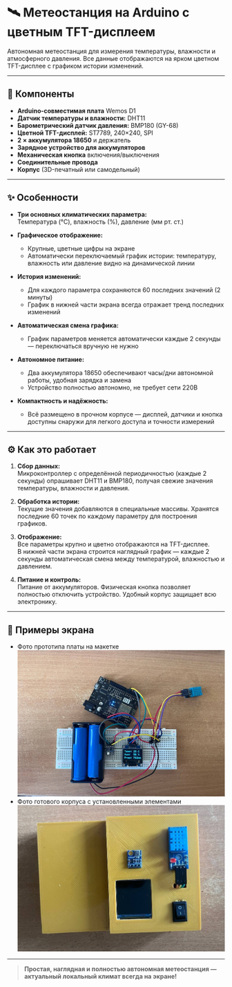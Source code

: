 # 🛰️ Метеостанция на Arduino с цветным TFT-дисплеем

Автономная метеостанция для измерения температуры, влажности и атмосферного давления. Все данные отображаются на ярком цветном TFT-дисплее с графиком истории изменений.

---

## 🧩 Компоненты

- **Arduino-совместимая плата** Wemos D1
- **Датчик температуры и влажности:** DHT11
- **Барометрический датчик давления:** BMP180 (GY-68)
- **Цветной TFT-дисплей:** ST7789, 240×240, SPI
- **2 × аккумулятора 18650** и держатель
- **Зарядное устройство для аккумуляторов**
- **Механическая кнопка** включения/выключения
- **Соединительные провода**
- **Корпус** (3D-печатный или самодельный)

---

## ✨ Особенности

- **Три основных климатических параметра:**  
  Температура (°C), влажность (%), давление (мм рт. ст.)

- **Графическое отображение:**
  - Крупные, цветные цифры на экране
  - Автоматически переключаемый график истории: температуру, влажность или давление видно на динамической линии

- **История изменений:**
  - Для каждого параметра сохраняются 60 последних значений (2 минуты)
  - График в нижней части экрана всегда отражает тренд последних изменений

- **Автоматическая смена графика:**
  - График параметров меняется автоматически каждые 2 секунды — переключаться вручную не нужно

- **Автономное питание:**
  - Два аккумулятора 18650 обеспечивают часы/дни автономной работы, удобная зарядка и замена
  - Устройство полностью автономно, не требует сети 220В

- **Компактность и надёжность:**
  - Всё размещено в прочном корпусе — дисплей, датчики и кнопка доступны снаружи для легкого доступа и точности измерений

---

## ⚙️ Как это работает

1. **Сбор данных:**  
   Микроконтроллер с определённой периодичностью (каждые 2 секунды) опрашивает DHT11 и BMP180, получая свежие значения температуры, влажности и давления.

2. **Обработка истории:**  
   Текущие значения добавляются в специальные массивы. Хранятся последние 60 точек по каждому параметру для построения графиков.

3. **Отображение:**  
   Все параметры крупно и цветно отображаются на TFT-дисплее.  
   В нижней части экрана строится наглядный график — каждые 2 секунды автоматическая смена между температурой, влажностью и давлением.

4. **Питание и контроль:**  
   Питание от аккумуляторов. Физическая кнопка позволяет полностью отключить устройство. Удобный корпус защищает всю электронику.

---

## 📸 Примеры экрана

- Фото прототипа платы на макетке
![Плата](pict/plata.jpg)
- Фото готового корпуса с установленными элементами
![Корпус](pict/corpus.jpg)

---

> **Простая, наглядная и полностью автономная метеостанция — актуальный локальный климат всегда на экране!**
